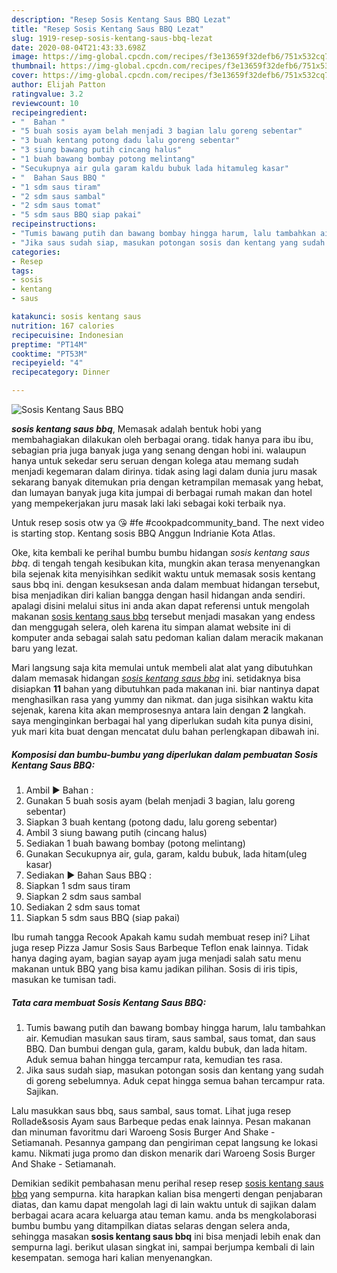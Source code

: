 ```yaml
---
description: "Resep Sosis Kentang Saus BBQ Lezat"
title: "Resep Sosis Kentang Saus BBQ Lezat"
slug: 1919-resep-sosis-kentang-saus-bbq-lezat
date: 2020-08-04T21:43:33.698Z
image: https://img-global.cpcdn.com/recipes/f3e13659f32defb6/751x532cq70/sosis-kentang-saus-bbq-foto-resep-utama.jpg
thumbnail: https://img-global.cpcdn.com/recipes/f3e13659f32defb6/751x532cq70/sosis-kentang-saus-bbq-foto-resep-utama.jpg
cover: https://img-global.cpcdn.com/recipes/f3e13659f32defb6/751x532cq70/sosis-kentang-saus-bbq-foto-resep-utama.jpg
author: Elijah Patton
ratingvalue: 3.2
reviewcount: 10
recipeingredient:
- "  Bahan "
- "5 buah sosis ayam belah menjadi 3 bagian lalu goreng sebentar"
- "3 buah kentang potong dadu lalu goreng sebentar"
- "3 siung bawang putih cincang halus"
- "1 buah bawang bombay potong melintang"
- "Secukupnya air gula garam kaldu bubuk lada hitamuleg kasar"
- "  Bahan Saus BBQ "
- "1 sdm saus tiram"
- "2 sdm saus sambal"
- "2 sdm saus tomat"
- "5 sdm saus BBQ siap pakai"
recipeinstructions:
- "Tumis bawang putih dan bawang bombay hingga harum, lalu tambahkan air. Kemudian masukan saus tiram, saus sambal, saus tomat, dan saus BBQ. Dan bumbui dengan gula, garam, kaldu bubuk, dan lada hitam. Aduk semua bahan hingga tercampur rata, kemudian tes rasa."
- "Jika saus sudah siap, masukan potongan sosis dan kentang yang sudah di goreng sebelumnya. Aduk cepat hingga semua bahan tercampur rata. Sajikan."
categories:
- Resep
tags:
- sosis
- kentang
- saus

katakunci: sosis kentang saus 
nutrition: 167 calories
recipecuisine: Indonesian
preptime: "PT14M"
cooktime: "PT53M"
recipeyield: "4"
recipecategory: Dinner

---
```



![Sosis Kentang Saus BBQ](https://img-global.cpcdn.com/recipes/f3e13659f32defb6/751x532cq70/sosis-kentang-saus-bbq-foto-resep-utama.jpg)

<b><i>sosis kentang saus bbq</i></b>, Memasak adalah bentuk hobi yang membahagiakan dilakukan oleh berbagai orang. tidak hanya para ibu ibu, sebagian pria juga banyak juga yang senang dengan hobi ini. walaupun hanya untuk sekedar seru seruan dengan kolega atau memang sudah menjadi kegemaran dalam dirinya. tidak asing lagi dalam dunia juru masak sekarang banyak ditemukan pria dengan ketrampilan memasak yang hebat, dan lumayan banyak juga kita jumpai di berbagai rumah makan dan hotel yang mempekerjakan juru masak laki laki sebagai koki terbaik nya.

Untuk resep sosis otw ya 😘 #fe #cookpadcommunity_band. The next video is starting stop. Kentang sosis BBQ Anggun Indrianie Kota Atlas.

Oke, kita kembali ke perihal bumbu bumbu hidangan <i>sosis kentang saus bbq</i>. di tengah tengah kesibukan kita, mungkin akan terasa menyenangkan bila sejenak kita menyisihkan sedikit waktu untuk memasak sosis kentang saus bbq ini. dengan kesuksesan anda dalam membuat hidangan tersebut, bisa menjadikan diri kalian bangga dengan hasil hidangan anda sendiri. apalagi disini melalui situs ini anda akan dapat referensi untuk mengolah makanan <u>sosis kentang saus bbq</u> tersebut menjadi masakan yang endess dan menggugah selera, oleh karena itu simpan alamat website ini di komputer anda sebagai salah satu pedoman kalian dalam meracik makanan baru yang lezat.


Mari langsung saja kita memulai untuk membeli alat alat yang dibutuhkan dalam memasak hidangan <u><i>sosis kentang saus bbq</i></u> ini. setidaknya bisa disiapkan <b>11</b> bahan yang dibutuhkan pada makanan ini. biar nantinya dapat menghasilkan rasa yang yummy dan nikmat. dan juga sisihkan waktu kita sejenak, karena kita akan memprosesnya antara lain dengan <b>2</b> langkah. saya menginginkan berbagai hal yang diperlukan sudah kita punya disini, yuk mari kita buat dengan mencatat dulu bahan perlengkapan dibawah ini.

<!--inarticleads1-->

##### Komposisi dan bumbu-bumbu yang diperlukan dalam pembuatan Sosis Kentang Saus BBQ:

1. Ambil  ▶️ Bahan :
1. Gunakan 5 buah sosis ayam (belah menjadi 3 bagian, lalu goreng sebentar)
1. Siapkan 3 buah kentang (potong dadu, lalu goreng sebentar)
1. Ambil 3 siung bawang putih (cincang halus)
1. Sediakan 1 buah bawang bombay (potong melintang)
1. Gunakan Secukupnya air, gula, garam, kaldu bubuk, lada hitam(uleg kasar)
1. Sediakan  ▶️ Bahan Saus BBQ :
1. Siapkan 1 sdm saus tiram
1. Siapkan 2 sdm saus sambal
1. Sediakan 2 sdm saus tomat
1. Siapkan 5 sdm saus BBQ (siap pakai)


Ibu rumah tangga Recook Apakah kamu sudah membuat resep ini? Lihat juga resep Pizza Jamur Sosis Saus Barbeque Teflon enak lainnya. Tidak hanya daging ayam, bagian sayap ayam juga menjadi salah satu menu makanan untuk BBQ yang bisa kamu jadikan pilihan. Sosis di iris tipis, masukan ke tumisan tadi. 

<!--inarticleads2-->

##### Tata cara membuat Sosis Kentang Saus BBQ:

1. Tumis bawang putih dan bawang bombay hingga harum, lalu tambahkan air. Kemudian masukan saus tiram, saus sambal, saus tomat, dan saus BBQ. Dan bumbui dengan gula, garam, kaldu bubuk, dan lada hitam. Aduk semua bahan hingga tercampur rata, kemudian tes rasa.
1. Jika saus sudah siap, masukan potongan sosis dan kentang yang sudah di goreng sebelumnya. Aduk cepat hingga semua bahan tercampur rata. Sajikan.


Lalu masukkan saus bbq, saus sambal, saus tomat. Lihat juga resep Rollade&amp;sosis Ayam saus Barbeque pedas enak lainnya. Pesan makanan dan minuman favoritmu dari Waroeng Sosis Burger And Shake - Setiamanah. Pesannya gampang dan pengiriman cepat langsung ke lokasi kamu. Nikmati juga promo dan diskon menarik dari Waroeng Sosis Burger And Shake - Setiamanah. 

Demikian sedikit pembahasan menu perihal resep resep <u>sosis kentang saus bbq</u> yang sempurna. kita harapkan kalian bisa mengerti dengan penjabaran diatas, dan kamu dapat mengolah lagi di lain waktu untuk di sajikan dalam berbagai acara acara keluarga atau teman kamu. anda bs mengkolaborasi bumbu bumbu yang ditampilkan diatas selaras dengan selera anda, sehingga masakan <b>sosis kentang saus bbq</b> ini bisa menjadi lebih enak dan sempurna lagi. berikut ulasan singkat ini, sampai berjumpa kembali di lain kesempatan. semoga hari kalian menyenangkan.
